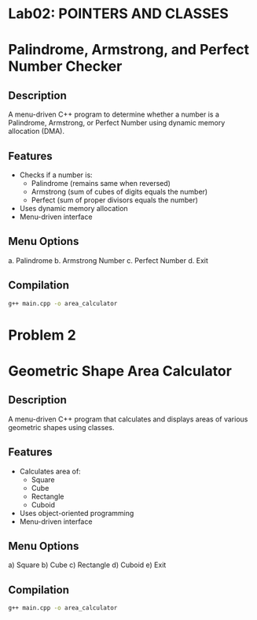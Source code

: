 # Lab02: POINTERS AND CLASSES

# Palindrome, Armstrong, and Perfect Number Checker

## Description
A menu-driven C++ program to determine whether a number is a Palindrome, Armstrong, or Perfect Number using dynamic memory allocation (DMA).

## Features
- Checks if a number is:
  - Palindrome (remains same when reversed)
  - Armstrong (sum of cubes of digits equals the number)
  - Perfect (sum of proper divisors equals the number)
- Uses dynamic memory allocation
- Menu-driven interface

## Menu Options
a. Palindrome
b. Armstrong Number 
c. Perfect Number 
d. Exit

## Compilation
```bash
g++ main.cpp -o area_calculator
```




# Problem 2 

# Geometric Shape Area Calculator


## Description
A menu-driven C++ program that calculates and displays areas of various geometric shapes using classes.

## Features
- Calculates area of:
  - Square
  - Cube
  - Rectangle
  - Cuboid
- Uses object-oriented programming
- Menu-driven interface

## Menu Options
a) Square 
b) Cube 
c) Rectangle 
d) Cuboid 
e) Exit

## Compilation
```bash
g++ main.cpp -o area_calculator
